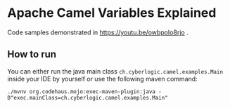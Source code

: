# Apache Camel Variables Explained
Code samples demonstrated in https://youtu.be/owbpoIo8rjo .

## How to run
You can either run the java main class `ch.cyberlogic.camel.examples.Main` inside your IDE by yourself or use the following maven command:
```shell script
./mvnv org.codehaus.mojo:exec-maven-plugin:java -D"exec.mainClass=ch.cyberlogic.camel.examples.Main"
```